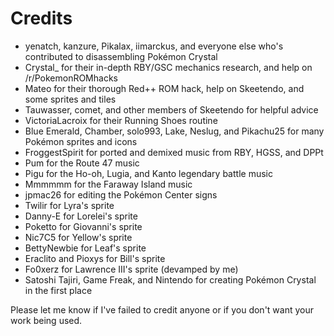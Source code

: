 # Credits

* yenatch, kanzure, Pikalax, iimarckus, and everyone else who's contributed to disassembling Pokémon Crystal
* Crystal_ for their in-depth RBY/GSC mechanics research, and help on /r/PokemonROMhacks
* Mateo for their thorough Red++ ROM hack, help on Skeetendo, and some sprites and tiles
* Tauwasser, comet, and other members of Skeetendo for helpful advice
* VictoriaLacroix for their Running Shoes routine
* Blue Emerald, Chamber, solo993, Lake, Neslug, and Pikachu25 for many Pokémon sprites and icons
* FroggestSpirit for ported and demixed music from RBY, HGSS, and DPPt
* Pum for the Route 47 music
* Pigu for the Ho-oh, Lugia, and Kanto legendary battle music
* Mmmmmm for the Faraway Island music
* jpmac26 for editing the Pokémon Center signs
* Twilir for Lyra's sprite
* Danny-E for Lorelei's sprite
* Poketto for Giovanni's sprite
* Nic7C5 for Yellow's sprite
* BettyNewbie for Leaf's sprite
* Eraclito and Pioxys for Bill's sprite
* Fo0xerz for Lawrence III's sprite (devamped by me)
* Satoshi Tajiri, Game Freak, and Nintendo for creating Pokémon Crystal in the first place

Please let me know if I've failed to credit anyone or if you don't want your work being used.
